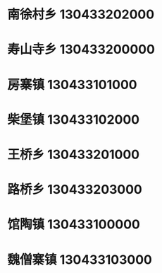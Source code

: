 # 南徐村乡 130433202000
# 寿山寺乡 130433200000
# 房寨镇 130433101000
# 柴堡镇 130433102000
# 王桥乡 130433201000
# 路桥乡 130433203000
# 馆陶镇 130433100000
# 魏僧寨镇 130433103000
